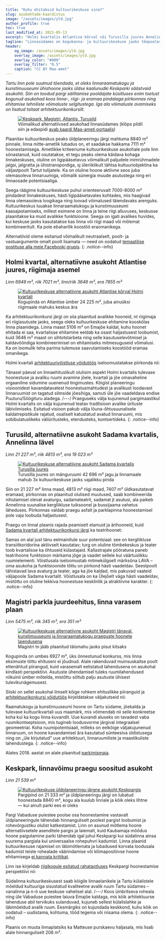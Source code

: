 ```yaml
---
title: "Kuhu ehitaksid kultuuri­keskuse sina?"
slug: asukohtade-kaardistus
image: "/assets/images/yld.jpg"
author_profile: true
toc: true
last_modified_at: 2021-05-13
excerpt: "Holmi kvartalis Atlantise kõrval või Turusilla juures Annelinna lävel oleks keskusel kindlasti rohkem perspektiivi kui Keskpargis."
tagline: "Linnasüdames on kogukonna- ja kultuurikeskuse jaoks tõepoolest paremaid asukohti kui Keskpark."
header:
    og_image: /assets/images/yld.jpg
    overlay_image: /assets/images/yld.jpg
    overlay_color: "#000"
    overlay_filter: "0.5"
    caption: "CC BY Maa-amet"
---
```


_Tartu linn pole suutnud tõendada, et oleks linnaraamatukogu ja kunstimuuseumi ühishoone jaoks üldse kaalunudki Keskparki säästvaid asukohti. Siin on toodud pargi säilitamise pooldajate küsitluses enim toetust kogunud asukohad koos linna-, riigi- ja eramaa pindalaga piirkonnas ning ehitamise tehniliste võimaluste selgitustega. Iga ala võimaluste avamiseks on lisatud tsitaat arhitektuurikonkursilt._

<figure>
<a href="https://xgis.maaamet.ee/xgis2/page/link/izpqzRTV"><img src="/assets/images/yld.jpg" alt="Keskpark, Magistri, Atlantis, Turusild"></a>
<figcaption>Võimalikud alternatiivsed asukohad linnasüdames (klõps pildil siin ja edaspidi <a href="https://xgis.maaamet.ee/xgis2/page/link/izpqzRTV">avab kaardi Maa-ameti portaalis</a>)</figcaption>
</figure>

Plaanitav kultuurikeskus peaks üldplaneeringu järgi mahtuma 8840 m² pinnale, linna mitte-ametlik lubadus on, et saadakse hakkama 7111 m² hoonestamisega. Ametlikke kriteeriume kultuurikeskuse asukohale pole linn sõnastanud, kuid osutatakse, et tegu peaks olema käidava kohaga linnakeskuses, oluline on ligipääsetavus võimalikult paljudele inimrühmadele jalgsi, jalgratta ja ühistranspordiga, sj üleriiklikult tähtsa kultuuriobjektina ka väljastpoolt Tartut tulijatele. Ka on oluline hoone aktiivne seos juba olemasoleva linnaruumiga, võimalik sünergia muude asutustega ning eri linnaosade potentsiaaliga.

Seega räägime kultuurikeskuse puhul orienteeruvalt 7000-8000 m² pindadest linnakeskuses, hästi ligipääsetavates kohtades, mis haagivad linna olemasoleva loogikaga ning loovad võimalused täiendavaks arenguks. Kultuurikeskus luuakse linnaraamatukogu ja kunstimuuseumi kaasajastamiseks, millest esimene on linna ja teine riigi alluvuses, keskusse plaanitakse ka muid avalikke funktsioone. Seega on igati avalikes huvides, kui keskuse jaoks kasutatakse kas linna või riigi maad või mõlemat kombineeritult. Ka pole ebaharilik koostöö eraomanikega.

Alternatiivid oleme esitanud võimalikult neutraalselt, poolt- ja vastuargumente omalt poolt lisamata — need on oodatud [temaatilise postituse alla meie Facebooki grupis](https://www.facebook.com/groups/516548656373063/permalink/520783609282901/).
{: .notice--info}

## Holmi kvartal, alternatiivne asukoht Atlantise juures, riigimaja asemel

_Linn 6949 m², riik 7021 m², linn/riik 3646 m², era 7855 m²_

<figure>
<a href="https://xgis.maaamet.ee/xgis2/page/link/k4G8zoag"><img src="/assets/images/atlantis.jpg" alt="Kultuurikeskuse alternatiivne asukoht Atlantise kõrval Holmi kvartali"></a>
<figcaption>Kogupinda on Atlantise ümber 24 225 m², juba ainuüksi riigimaale mahuks keskus ära</figcaption>
</figure>

Ka arhitektuurikonkursi järgi on siia plaanitud avalikke hooneid, nt riigimaja eri riigiasutuste jaoks, seega oleks kultuurkeskuse ehitamine kooskõlas linna plaanidega. Linna maast 5106 m² on Emajõe kaldal, kuhu hoonet ehitada ei saa, kvartalisse ehitamine eeldab ka osast haljastusest loobumist, kuid 3646 m² maast on sihtotstarbeta ning selle kasutuselevõtmisel ja kaldavööndiga kombineerimisel on ehitamiseks mitmesuguseid võimalusi. Ka on loomulik teha parima tulemuse saavutamiseks koostööd eramaa omanikega.

Holmi kvartali [arhitektuurivõistluse võidutöös](https://tartu.ee/et/holmi-arhitektuurivoistlus) iseloomustatakse piirkonda nii:

Tänasel päeval on linnaehituslikult olulisim aspekt Holmi kvartalis tulevase hoonestuse ja avaliku ruumi avamine jõele, kvartali ja jõe omavaheline orgaaniline sidumine uuenenud tingimustes. Kõigist planeeringu visioonidest kavandatavatest hoonestusmahtudest ja avalikust loodavast linnaruumist on tagatud silmside jõesihiga, samuti üle jõe vaadeldava endise Puuturu/Söögituru aladega. /---/ Praeguseks välja kujunenud pargimaastikul Holmi kvartalis on välja kujunenud teatav traditsioon avalike ürituste läbiviimiseks. Esitatud visioon pakub välja lõuna-õhtusuunalisele kaldatrepistikule rajatud, osaliselt katustatud avatud linnaruumi, mis sobibulatuslikeks väliüritusteks, etendusteks, kontsertideks.
{: .notice--info}

## Turusild, alternatiivne asukoht Sadama kvartalis, Annelinna lävel

_Linn 21 227 m², riik 4813 m², era 19 023 m²_

<figure>
<a href="https://xgis.maaamet.ee/xgis2/page/link/aniwsVjC"><img src="/assets/images/turusild.jpg" alt="Kultuurikeskuse alternatiivne asukoht Sadama kvartalis Turusilla juures"></a>
<figcaption>Turusilla juures on mänguruumi 42 696 m² jagu ja linnamaale mahub 3x kultuurikeskuse jaoks vajalikku pinda</figcaption>
</figure>

Siin on 21 227 m² linna maad, 4813 m² riigi maad, 7407 m² üldkasutatavat eramaad, piirkonnas on plaanitud olulised muutused, saab kombineerida nihutamisel olevat avaturgu, sadamateatrit, sadamat jt asutusi, ala paikeb Annelinna suunalise kergliikluse tuiksoonel ja bussijaama vahetus läheduses. Piirkonnas valdab praegu asfalt ja parklapinna hoonestamisel pole vaja loobuda haljastusest.

Praegu on linnal plaanis rajada peamiselt elamuid ja ärihooneid, kuid [Sadama kvartali arhitektuurikonkursi järgi](https://www.tartu.ee/et/sadama-kvartali-planeeringuvoistlus) ka teatrihoonet:

Samas on alal just tänu eelmainitule suur potentsiaal: see on kergliikluse transiitkoridorina aktiivselt kasutatav; turg on oluline tõmbekeskus ja teater toob kvartalisse ka õhtuseid külastajaid. Kallastrajale pööratuna paneb teatrihoone funktsioon märkama jõge ja vaadet sellele kui väärtuslikku ruumielementi. Võistlusala iseloomustab mitmekülgselt märksõna LAVA – oma asukoha ja funktsioonide tõttu on piirkond hästi vaadeldav. Seestpoolt tähistavad lava avaturg ja teater, aga ka jõe kaldad, mis pakuvad vaateid väljapoole Sadama kvartalit. Võistlusala on ka Ülejõelt väga hästi vaadeldav, mistõttu on oluline tekkiva hoonestuse kesklinlik ja atraktiivne karakter.
{: .notice--info}

## Magistri parkla juurdeehitus, linna varasem plaan

_Linn 5475 m², riik 345 m², era 351 m²_

<figure>
<a href="https://xgis.maaamet.ee/xgis2/page/link/pO8PEijw"><img src="/assets/images/magistri.jpg" alt="Kultuurikeskuse alternatiivne asukoht Magistri tänaval, kunstimuuseumi ja linnaraamatukogu praeguste hoonete laiendusena"></a>
<figcaption>Magistri tn jääb plaanitud täismahu jaoks pisut kitsaks</figcaption>
</figure>

Kogupinda on umbes 6927 m², üks õnnestunud konkurss, mis linna eksimuste tõttu ehituseni ei jõudnud. Alale rakenduvad muinsuskaitse poolt ettenähtud piirangud, kuid varasemalt eelistatud lahendusena on asukohal kindlasti perspektiivi. Asutuste ühendamisel tuleks ruumilahendused niikuinii ümber mõtelda, mistõttu sõltub palju asutuste ühisest tulevikunägemusest.

Siiski on sellel asukohal ilmselt kõige rohkem ehituslikke piiranguid ja [arhitektuurikonkursi võidutöös](http://www.arhliit.ee/arhitektuurivoistlused/tartu-raamatukogu-ja-kunstimuuseumi-konkurssunstim/) kirjeldatakse väljakutseid nii:

Raamatukogu ja kunstimuuseumi hoone on Tartu südame, jõekalda ja tulevase kultuurikvartali uus maamärk, mis võimendab nii selle konkreetse koha kui ka kogu linna kuvandit. Uue kuvandi aluseks on tavadest vaba ruumikontseptsioon, mis tugineb loodusvorme järgival integraalsel geomeetrial. Koha ruumipotentsiaali, milleks on eelkõige väljakujunenud linnaruum, on hoone kavandamisel ära kasutatud sünteesiva üldistusega ning on „üle kirjutatud“ uue arhitektuuri, linnaruumiliste ja maastikuliste lahendustega.
{: .notice--info}

Alates 2018. aastat on alale plaanitud [parkimismaja](https://www.tartu.ee/et/vabaduse-pst-6-parkimismaja).

## Keskpark, linnavõimu praegu soositud asukoht

_Linn 21 539 m²_

<figure>
<a href="https://xgis.maaamet.ee/xgis2/page/link/geoM9-u0"><img src="/assets/images/keskpark.jpg" alt="Kultuurikeskuse üldplaneeringu järgne asukoht Keskpargis"></a>
<figcaption>Pargipind on 21 333 m² ja üldplaneeringu järgi on lubatud hoonestada 8840 m², kogu ala kuulub linnale ja kõik oleks lihtne — kui ainult parki ees ei oleks</figcaption>
</figure>

Pargi Vabaduse puiestee poolse osa hoonestamine vastavalt üldplaneeringule tähendab hinnanguliselt poolest pargist loobumist ja rohevõrgustiku olulist katkestamist. Linn on asunud mõtlema hoone alternatiivsetele asenditele pargis ja laiemalt, kuid Kaubamaja mõõdus hoone paigutamine parki tähendab igal juhul Keskpargi kui südalinna ainsa suurema pargiala kui universaalse rohepuhvri kadumist. Linna plaanid kultuurikesuse rajamisel on läbimõtlemata ja lubadused korvata loodusala kadumist teiste rohealade väärindamise või kliimapositiivse hoone ehitamisega [ei kannata kriitikat](/faq/).

Linn ise kirjeldab [riigikogule esitatud rahataotluses](https://www.tartu.ee/et/sudalinna-kultuurikeskus) Keskpargi hoonestamise perspektiivi nii:

Südalinna kultuurikeskusest saab kõigile linnaelanikele ja Tartu külalistele mõeldud kultuuriga sisustatud kvaliteetne avalik ruum Tartu südames – vanalinna ja n-ö uue keskuse vahelisel alal. /---/ Koos ümbritseva roheala ning üle Vabaduse puiestee laiuva Emajõe kaldaga, mis kõik arhitektuurse lahenduse abil tervikuks sulanduvad, kujuneb sellest külalislahke ja läbimõeldud avalik ruum. Eesmärgiks on kujundada keskkond, kuhu kõik on oodatud – uudistama, kohtuma, tööd tegema või niisama olema.
{: .notice--info}

Plaanis on muuta linnaplatsiks ka Matteuse purskaevu haljasala, mis lisab alale hinnanguliselt 206 m².